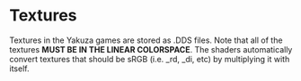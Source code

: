﻿# Textures
Textures in the Yakuza games are stored as .DDS files. Note that all of the textures **MUST BE IN THE LINEAR COLORSPACE**. The shaders automatically convert textures that should be sRGB (i.e. _rd, _di, etc) by multiplying it with itself. 
